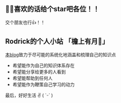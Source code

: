 ## 🐱‍👤喜欢的话给个star吧各位！！

交个朋友也行👍！！



## Rodrick的个人小站 「檐上有月🌙」

[本blog](https://rodrick278.github.io/blog/)致力于尽可能的系统化地涵盖和梳理自己的知识点

* 希望能作为自己的知识体系存在
* 希望能分享给更多的人看到
* 希望能帮助到任何人
* 希望能作为鞭策自己学习的动力



最后，好好生活 ✌ ( ˊᵕˋ )




